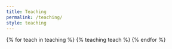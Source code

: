 ```yaml
---
title: Teaching
permalink: /teaching/
style: teaching
---
```


{% for teach in teaching %}
{% teaching teach %}
{% endfor %}
